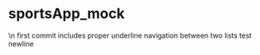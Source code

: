 # sportsApp_mock
\n first commit includes proper underline navigation between two lists
test
 newline
